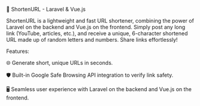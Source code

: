 🚀 ShortenURL - Laravel & Vue.js

ShortenURL is a lightweight and fast URL shortener, combining the power of Laravel on the backend and Vue.js on the frontend. Simply post any long link (YouTube, articles, etc.), and receive a unique, 6-character shortened URL made up of random letters and numbers. Share links effortlessly!

Features:

🌐 Generate short, unique URLs in seconds.

🛡️ Built-in Google Safe Browsing API integration to verify link safety.

🖥️ Seamless user experience with Laravel on the backend and Vue.js on the frontend.


